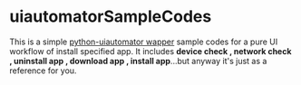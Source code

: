 # uiautomatorSampleCodes

This is a simple [python-uiautomator wapper](https://github.com/xiaocong/uiautomator) sample codes for a pure UI workflow of install specified app.
It includes **device check , network check , uninstall app , download app , install app**...but anyway it's just as a reference for you.

